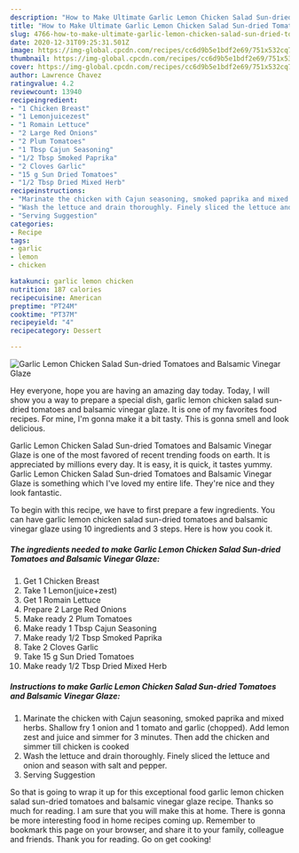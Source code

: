 ```yaml
---
description: "How to Make Ultimate Garlic Lemon Chicken Salad Sun-dried Tomatoes and Balsamic Vinegar Glaze"
title: "How to Make Ultimate Garlic Lemon Chicken Salad Sun-dried Tomatoes and Balsamic Vinegar Glaze"
slug: 4766-how-to-make-ultimate-garlic-lemon-chicken-salad-sun-dried-tomatoes-and-balsamic-vinegar-glaze
date: 2020-12-31T09:25:31.501Z
image: https://img-global.cpcdn.com/recipes/cc6d9b5e1bdf2e69/751x532cq70/garlic-lemon-chicken-salad-sun-dried-tomatoes-and-balsamic-vinegar-glaze-recipe-main-photo.jpg
thumbnail: https://img-global.cpcdn.com/recipes/cc6d9b5e1bdf2e69/751x532cq70/garlic-lemon-chicken-salad-sun-dried-tomatoes-and-balsamic-vinegar-glaze-recipe-main-photo.jpg
cover: https://img-global.cpcdn.com/recipes/cc6d9b5e1bdf2e69/751x532cq70/garlic-lemon-chicken-salad-sun-dried-tomatoes-and-balsamic-vinegar-glaze-recipe-main-photo.jpg
author: Lawrence Chavez
ratingvalue: 4.2
reviewcount: 13940
recipeingredient:
- "1 Chicken Breast"
- "1 Lemonjuicezest"
- "1 Romain Lettuce"
- "2 Large Red Onions"
- "2 Plum Tomatoes"
- "1 Tbsp Cajun Seasoning"
- "1/2 Tbsp Smoked Paprika"
- "2 Cloves Garlic"
- "15 g Sun Dried Tomatoes"
- "1/2 Tbsp Dried Mixed Herb"
recipeinstructions:
- "Marinate the chicken with Cajun seasoning, smoked paprika and mixed herbs. Shallow fry 1 onion and 1 tomato and garlic (chopped). Add lemon zest and juice and simmer for 3 minutes. Then add the chicken and simmer till chicken is cooked"
- "Wash the lettuce and drain thoroughly. Finely sliced the lettuce and onion and season with salt and pepper."
- "Serving Suggestion"
categories:
- Recipe
tags:
- garlic
- lemon
- chicken

katakunci: garlic lemon chicken 
nutrition: 187 calories
recipecuisine: American
preptime: "PT24M"
cooktime: "PT37M"
recipeyield: "4"
recipecategory: Dessert

---
```



![Garlic Lemon Chicken Salad Sun-dried Tomatoes and Balsamic Vinegar Glaze](https://img-global.cpcdn.com/recipes/cc6d9b5e1bdf2e69/751x532cq70/garlic-lemon-chicken-salad-sun-dried-tomatoes-and-balsamic-vinegar-glaze-recipe-main-photo.jpg)

Hey everyone, hope you are having an amazing day today. Today, I will show you a way to prepare a special dish, garlic lemon chicken salad sun-dried tomatoes and balsamic vinegar glaze. It is one of my favorites food recipes. For mine, I'm gonna make it a bit tasty. This is gonna smell and look delicious.

Garlic Lemon Chicken Salad Sun-dried Tomatoes and Balsamic Vinegar Glaze is one of the most favored of recent trending foods on earth. It is appreciated by millions every day. It is easy, it is quick, it tastes yummy. Garlic Lemon Chicken Salad Sun-dried Tomatoes and Balsamic Vinegar Glaze is something which I've loved my entire life. They're nice and they look fantastic.




To begin with this recipe, we have to first prepare a few ingredients. You can have garlic lemon chicken salad sun-dried tomatoes and balsamic vinegar glaze using 10 ingredients and 3 steps. Here is how you cook it.

<!--inarticleads1-->

##### The ingredients needed to make Garlic Lemon Chicken Salad Sun-dried Tomatoes and Balsamic Vinegar Glaze:

1. Get 1 Chicken Breast
1. Take 1 Lemon(juice+zest)
1. Get 1 Romain Lettuce
1. Prepare 2 Large Red Onions
1. Make ready 2 Plum Tomatoes
1. Make ready 1 Tbsp Cajun Seasoning
1. Make ready 1/2 Tbsp Smoked Paprika
1. Take 2 Cloves Garlic
1. Take 15 g Sun Dried Tomatoes
1. Make ready 1/2 Tbsp Dried Mixed Herb




<!--inarticleads2-->

##### Instructions to make Garlic Lemon Chicken Salad Sun-dried Tomatoes and Balsamic Vinegar Glaze:

1. Marinate the chicken with Cajun seasoning, smoked paprika and mixed herbs. Shallow fry 1 onion and 1 tomato and garlic (chopped). Add lemon zest and juice and simmer for 3 minutes. Then add the chicken and simmer till chicken is cooked
1. Wash the lettuce and drain thoroughly. Finely sliced the lettuce and onion and season with salt and pepper.
1. Serving Suggestion




So that is going to wrap it up for this exceptional food garlic lemon chicken salad sun-dried tomatoes and balsamic vinegar glaze recipe. Thanks so much for reading. I am sure that you will make this at home. There is gonna be more interesting food in home recipes coming up. Remember to bookmark this page on your browser, and share it to your family, colleague and friends. Thank you for reading. Go on get cooking!
